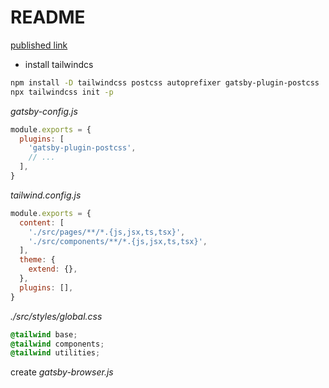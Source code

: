 # README

[published link](https://gsbnostrudexercitationmaster.gtsb.io/)

- install tailwindcs

```bash
npm install -D tailwindcss postcss autoprefixer gatsby-plugin-postcss
npx tailwindcss init -p

```

_gatsby-config.js_

```js
module.exports = {
  plugins: [
    'gatsby-plugin-postcss',
    // ...
  ],
}
```

_tailwind.config.js_

```js
module.exports = {
  content: [
    './src/pages/**/*.{js,jsx,ts,tsx}',
    './src/components/**/*.{js,jsx,ts,tsx}',
  ],
  theme: {
    extend: {},
  },
  plugins: [],
}
```

_./src/styles/global.css_

```css
@tailwind base;
@tailwind components;
@tailwind utilities;

```
create _gatsby-browser.js_

```js
```